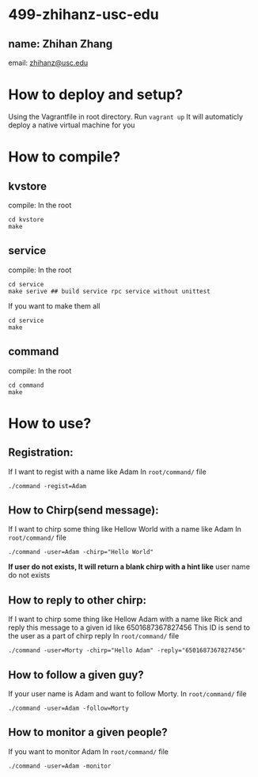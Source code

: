 # 499-zhihanz-usc-edu
name: Zhihan Zhang
---------------

email: zhihanz@usc.edu
# How to deploy and setup?
Using the Vagrantfile in root directory.
Run `vagrant up`
It will automaticly deploy a native virtual machine for you
# How to compile?
## kvstore
compile:
In the root
```
cd kvstore
make
```
## service
compile:
In the root
```
cd service
make serive ## build service rpc service without unittest
```
If you want to make them all 
```
cd service
make
```
## command
compile:
In the root
```
cd command
make
```
# How to use?
## Registration:
If I want to regist with a name like Adam
In `root/command/` file
```
./command -regist=Adam
```
## How to Chirp(send message):
If I want to chirp some thing like Hellow World with a name like Adam
In `root/command/` file
```
./command -user=Adam -chirp="Hello World"
```
**If user do not exists, It will return a blank chirp with a hint like**
user name do not exists

## How to reply to other chirp:
If I want to chirp some thing like Hellow Adam with a name like Rick and reply this message to a given id like 6501687367827456
This ID is send to the user as a part of chirp reply
In `root/command/` file
```
./command -user=Morty -chirp="Hello Adam" -reply="6501687367827456"
```
## How to follow a given guy?
If your user name is Adam and want to follow Morty.
In `root/command/` file
```
./command -user=Adam -follow=Morty
```
## How to monitor a given people?
If you want to monitor Adam
In `root/command/` file
```
./command -user=Adam -monitor
```

